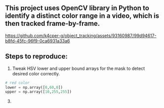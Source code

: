 This project uses OpenCV library in Python to identify a distinct color range in a video, which is then tracked frame-by-frame.
--
https://github.com/k4cper-g/object_tracking/assets/93160987/99d94617-b8fd-45fc-96f9-0ca6931a33a6

Steps to reproduce:
--

1) Tweak HSV lower and upper bound arrays for the mask to detect desired color correctly.
```python
# red color
lower = np.array([0,60,0])
upper = np.array([10,255,255])
```
3) 
